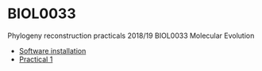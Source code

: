 # BIOL0033

Phylogeny reconstruction practicals 2018/19 BIOL0033 Molecular Evolution

* [Software installation](software_installation.md)
* [Practical 1](practical_1.R)

